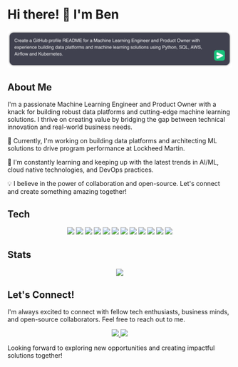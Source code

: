 # Hi there! 👋 I'm Ben

<p align="center">
  <img src="prompt.svg" />
</p>

## About Me

I'm a passionate Machine Learning Engineer and Product Owner with a knack for building robust data platforms and cutting-edge machine learning solutions. I thrive on creating value by bridging the gap between technical innovation and real-world business needs.

🔭 Currently, I'm working on building data platforms and architecting ML solutions to drive program performance at Lockheed Martin.

🌱 I'm constantly learning and keeping up with the latest trends in AI/ML, cloud native technologies, and DevOps practices.

💡 I believe in the power of collaboration and open-source. Let's connect and create something amazing together!

## Tech

<p align="center">
<img src="https://img.shields.io/badge/python%20-%2314354C.svg?&style=for-the-badge&logo=python&logoColor=white"/>
<img src="https://img.shields.io/badge/PostgreSQL-316192?style=for-the-badge&logo=postgresql&logoColor=white"/>
<img src="https://img.shields.io/badge/TensorFlow%20-%23FF6F00.svg?&style=for-the-badge&logo=TensorFlow&logoColor=white" />
<img src="https://img.shields.io/badge/Keras%20-%23D00000.svg?&style=for-the-badge&logo=Keras&logoColor=white"/>
<img src="https://img.shields.io/badge/Amazon_AWS-232F3E?style=for-the-badge&logo=amazon-aws&logoColor=white">
<img src="https://img.shields.io/badge/Airflow-017CEE?style=for-the-badge&logo=Apache%20Airflow&logoColor=white">
<img src="https://img.shields.io/badge/docker-%230db7ed.svg?style=for-the-badge&logo=docker&logoColor=white">
<img src="https://img.shields.io/badge/kubernetes-%23326ce5.svg?style=for-the-badge&logo=kubernetes&logoColor=white">
<img src="https://img.shields.io/badge/git%20-%23F05033.svg?&style=for-the-badge&logo=git&logoColor=white"/>
<img src="https://img.shields.io/badge/GitLab-330F63?style=for-the-badge&logo=gitlab&logoColor=white">
<img src="https://img.shields.io/badge/github%20-%23121011.svg?&style=for-the-badge&logo=github&logoColor=white"/>
<img src="https://img.shields.io/badge/Jira-0052CC?style=for-the-badge&logo=Jira&logoColor=white">
</p>

## Stats

<p align=center>  
  <img align=center src="https://github-readme-stats.vercel.app/api?username=beduncs&show_icons=true&theme=radical">
</p>

## Let's Connect!

I'm always excited to connect with fellow tech enthusiasts, business minds, and open-source collaborators. Feel free to reach out to me.

<p align="center">
<a href="https://www.linkedin.com/in/bhduncan/">
  <img src="https://img.shields.io/badge/LinkedIn-0077B5?style=for-the-badge&logo=linkedin&logoColor=white">
</a>
<a href="https://medium.com/@beduncs">
  <img src="https://img.shields.io/badge/Medium-12100E?style=for-the-badge&logo=medium&logoColor=white">
</a>
<p>

Looking forward to exploring new opportunities and creating impactful solutions together!